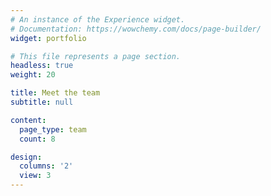 ```yaml
---
# An instance of the Experience widget.
# Documentation: https://wowchemy.com/docs/page-builder/
widget: portfolio

# This file represents a page section.
headless: true
weight: 20

title: Meet the team
subtitle: null

content:
  page_type: team
  count: 8

design:
  columns: '2'
  view: 3
---
```

